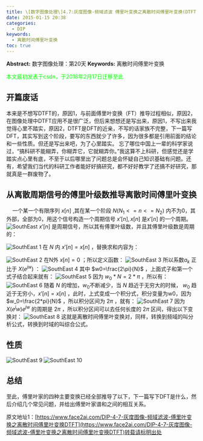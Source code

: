 ```yaml
---
title: \[数字图像处理\]4.7:灰度图像-频域滤波 傅里叶变换之离散时间傅里叶变换(DTFT)
date: 2015-01-15 20:38
categories:
  - DIP
keywords:
  - 离散时间傅里叶变换
toc: true
---
```

**Abstract:** 数字图像处理：第20天
**Keywords:** 离散时间傅里叶变换
<!--more-->
<font color="00FF00">本文最初发表于csdn，于2018年2月17日迁移至此</font>



## 开篇废话
本来是不想写DTFT的，原因1，与前面傅里叶变换（FT）推导过程相似，原因2，在图像处理中DTFT应用不是很广泛，但后来想想还是写出来，原因1，不写出来我觉得心里不踏实，原因2，DTFT是DFT的近亲，不写的话家族不完整，下一篇写DFT，其实写到这个阶段，要写的东西就少了许多，因为很多都是引用前面的结论和一些性质。但还是写出来吧，为了心里踏实。
忘了哪位中国上一辈的科学家说过，“搞科研不能糊弄，你糊弄它，它就糊弄你。”我这算不上科研，但感觉还是学踏实点心里有底，不至于以后哪里出了问题总是会怀疑自己知识基础有问题。还有，希望我们当代的科研工作者能好好搞研究，都不好好教学了还搞不好研究，那就真是一群废物了。

## 从离散周期信号的傅里叶级数推导离散时间傅里叶变换

    一个某一个有限序列 $x[n]$ ,其在某一个阶段 $N(N_1<=n<=N_2)$ 内不为0，其外部，全部为0，用这个信号构造一个周期信号 $x'[n],x[n]$ 是$x'[n]$ 的一个周期。
![SouthEast][]
$x'[n]$ 是周期信号，所以其有傅里叶级数，并且其傅里叶级数是周期的：

![SouthEast 1][]
在 $N$ 内 $x'[n]=x[n]$ ，替换求和内容为：

![SouthEast 2][]
在N外 $x[n]=0$ ；所以定义函数：
![SouthEast 3][]
所以系数$a_k$ 正比于 $X(e^{jw})$ ：
![SouthEast 4][]
其中 $w0=\frac{2\pi}{N}$ ，上面式子和第一个式子结合起来就有：
![SouthEast 5][]
因为 $w_0*N=2*\pi$ ，所以有：
![SouthEast 6][]
随着 $N$ 的增加，$w_0$不断减少，当 $N$ 趋近于无穷大的时候， $w_0$ 趋近于无穷小，$x'[n]=x[n]$  ，此时，上式变成一个积分式，积分变量为w0，因为 $w_0=\frac{2*pi}{N}$ ，所以积分区间为 $2\pi$ ，就有：
![SouthEast 7][]
因为 $X(e^jw)e^{jw}$ 的周期是 $2\pi$ ，所以积分区间可以去任何长度的 $2\pi$ 区间，得出以下变换对：
![SouthEast 8][]
这就是离散时间傅里叶变换对，同样，转换到频域的叫分析公式，转换到时域的叫综合公式。

## 性质
![SouthEast 9][]
![SouthEast 10][]
## 总结
至此，傅里叶家的四种主要变换已经全部推导了以下，下一篇写下DFT是什么，然后介绍几个常见问题，并给出傅里叶家谱和之间的相互关系。


[SouthEast]: https://tony4ai-1251394096.cos.ap-hongkong.myqcloud.com/blog_images/DIP-4-7-灰度图像-频域滤波-傅里叶变换之离散时间傅里叶变换DTFT/20150115200005247.png
[SouthEast 1]: https://tony4ai-1251394096.cos.ap-hongkong.myqcloud.com/blog_images/DIP-4-7-灰度图像-频域滤波-傅里叶变换之离散时间傅里叶变换DTFT/20150115200344100.png
[SouthEast 2]: https://tony4ai-1251394096.cos.ap-hongkong.myqcloud.com/blog_images/DIP-4-7-灰度图像-频域滤波-傅里叶变换之离散时间傅里叶变换DTFT/20150115200543112.png
[SouthEast 3]: https://tony4ai-1251394096.cos.ap-hongkong.myqcloud.com/blog_images/DIP-4-7-灰度图像-频域滤波-傅里叶变换之离散时间傅里叶变换DTFT/20150115200802093.png
[SouthEast 4]: https://tony4ai-1251394096.cos.ap-hongkong.myqcloud.com/blog_images/DIP-4-7-灰度图像-频域滤波-傅里叶变换之离散时间傅里叶变换DTFT/20150115201238984.png
[SouthEast 5]: https://tony4ai-1251394096.cos.ap-hongkong.myqcloud.com/blog_images/DIP-4-7-灰度图像-频域滤波-傅里叶变换之离散时间傅里叶变换DTFT/20150115201805315.png
[SouthEast 6]: https://tony4ai-1251394096.cos.ap-hongkong.myqcloud.com/blog_images/DIP-4-7-灰度图像-频域滤波-傅里叶变换之离散时间傅里叶变换DTFT/20150115201729781.png
[SouthEast 7]: https://tony4ai-1251394096.cos.ap-hongkong.myqcloud.com/blog_images/DIP-4-7-灰度图像-频域滤波-傅里叶变换之离散时间傅里叶变换DTFT/20150115202637437.png
[SouthEast 8]: https://tony4ai-1251394096.cos.ap-hongkong.myqcloud.com/blog_images/DIP-4-7-灰度图像-频域滤波-傅里叶变换之离散时间傅里叶变换DTFT/20150115203147156.png
[SouthEast 9]: https://tony4ai-1251394096.cos.ap-hongkong.myqcloud.com/blog_images/DIP-4-7-灰度图像-频域滤波-傅里叶变换之离散时间傅里叶变换DTFT/20150115203533699.png
[SouthEast 10]: https://tony4ai-1251394096.cos.ap-hongkong.myqcloud.com/blog_images/DIP-4-7-灰度图像-频域滤波-傅里叶变换之离散时间傅里叶变换DTFT/20150115203526093.png





原文地址1：[https://www.face2ai.com/DIP-4-7-灰度图像-频域滤波-傅里叶变换之离散时间傅里叶变换DTFT](https://www.face2ai.com/DIP-4-7-灰度图像-频域滤波-傅里叶变换之离散时间傅里叶变换DTFT)转载请标明出处
